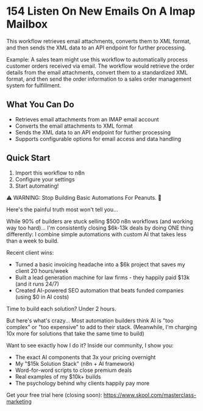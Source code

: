 # 154 Listen On New Emails On A Imap Mailbox

This workflow retrieves email attachments, converts them to XML format, and then sends the XML data to an API endpoint for further processing.

Example: A sales team might use this workflow to automatically process customer orders received via email. The workflow would retrieve the order details from the email attachments, convert them to a standardized XML format, and then send the order information to a sales order management system for fulfillment.

## What You Can Do
- Retrieves email attachments from an IMAP email account
- Converts the email attachments to XML format
- Sends the XML data to an API endpoint for further processing
- Supports configurable options for email access and data handling

## Quick Start
1. Import this workflow to n8n
2. Configure your settings
3. Start automating!

⚠️ WARNING: Stop Building Basic Automations For Peanuts. 🚫

Here's the painful truth most won't tell you...

While 90% of builders are stuck selling $500 n8n workflows (and working way too hard)...
I'm consistently closing $6k-13k deals by doing ONE thing differently:
I combine simple automations with custom AI that takes less than a week to build.

Recent client wins:
* Turned a basic invoicing headache into a $6k project that saves my client 20 hours/week
* Built a lead generation machine for law firms - they happily paid $13k (and it runs 24/7)
* Created AI-powered SEO automation that beats funded companies (using $0 in AI costs)

Time to build each solution? Under 2 hours.

But here's what's crazy...
Most automation builders think AI is "too complex" or "too expensive" to add to their stack.
(Meanwhile, I'm charging 10x more for solutions that take the same time to build)

Want to see exactly how I do it?
Inside our community, I show you:
* The exact AI components that 3x your pricing overnight
* My "$15k Solution Stack" (n8n + AI framework)
* Word-for-word scripts to close premium deals
* Real examples of my $10k+ builds
* The psychology behind why clients happily pay more

Get your free trial here (closing soon): https://www.skool.com/masterclass-marketing
